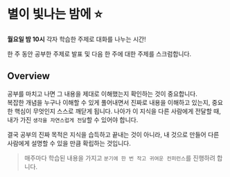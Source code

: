 # 별이 빛나는 밤에 ⭐
**월요일 밤 10시** 각자 학습한 주제로 대화를 나누는 시간!

한 주 동안 공부한 주제로 발표 및 다음 한 주에 대한 주제를 스크럼합니다.


## Overview
공부를 마치고 나면 그 내용을 제대로 이해했는지 확인하는 것이 중요합니다. </BR>
복잡한 개념을 누구나 이해할 수 있게 풀어내면서 진짜로 내용을 이해하고 있는지, 중요한 핵심이 무엇인지 스스로 깨닫게 됩니다. 나아가 이 지식을 다른 사람에게 전달할 때, 내가 가진 `생각을 자연스럽게 전달`할 수 있어야 합니다.

결국 공부의 진짜 목적은 지식을 습득하고 끝내는 것이 아니라, 내 것으로 만들어 다른 사람에게 설명할 수 있을 만큼 확립하는 것입니다. </BR>

> 매주마다 학습된 내용을 가지고 `분기에 한 번 작고 귀여운 컨퍼런스`를 진행하려 합니다. 
